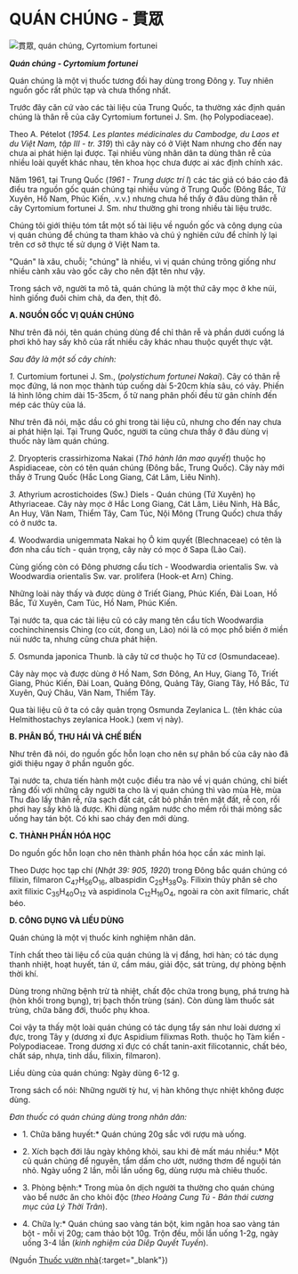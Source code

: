 # QUÁN CHÚNG - 貫眾

![貫眾, quán chúng, Cyrtomium fortunei](/imgs/caythuoc/dtl/quan-chung.jpg)

***Quán chúng - Cyrtomium fortunei***

Quán chúng là một vị thuốc tương đối hay dùng trong Đông y. Tuy nhiên nguồn gốc rất phức tạp và chưa thống nhất.

Trước đây căn cứ vào các tài liệu của Trung Quốc, ta thường xác định quán chúng là thân rễ của cây Cyrtomium fortunei J. Sm. (họ Polypodiaceae).

Theo A. Pételot (*1954\. Les plantes médicinales du Cambodge, du Laos et du Việt Nam, tập III - tr. 319*) thì cây này có ở Việt Nam nhưng cho đến nay chưa ai phát hiện lại được. Tại nhiều vùng nhân dân ta dùng thân rễ của nhiều loài quyết khác nhau, tên khoa học chưa được ai xác định chính xác.

Năm 1961, tại Trung Quốc (*1961 - Trung dược trí I*) các tác giả có báo cáo đã điều tra nguồn gốc quán chúng tại nhiều vùng ở Trung Quốc (Đông Bắc, Tứ Xuyên, Hồ Nam, Phúc Kiến, .v.v.) nhưng chưa hề thấy ở đâu dùng thân rễ cây Cyrtomium fortunei J. Sm. như thường ghi trong nhiều tài liệu trước.

Chúng tôi giới thiệu tóm tắt một số tài liệu về nguồn gốc và công dụng của vị quán chúng để chúng ta tham khảo và chú ý nghiên cứu để chỉnh lý lại trên cơ sở thực tế sử dụng ở Việt Nam ta.

"Quán" là xâu, chuỗi; "chúng" là nhiều, vì vị quán chúng trông giống như nhiều cành xâu vào gốc cây cho nên đặt tên như vậy.

Trong sách vở, người ta mô tả, quán chúng là một thứ cây mọc ở khe núi, hình giống đuôi chim chả, da đen, thịt đỏ.

**A. NGUỒN GỐC VỊ QUÁN CHÚNG**

Như trên đã nói, tên quán chúng dùng để chỉ thân rễ và phần dưới cuống lá phơi khô hay sấy khô của rất nhiều cây khác nhau thuộc quyết thực vật.

*Sau đây là một số cây chính:*

*1.* Curtomium fortunei J. Sm., (*polystichum fortunei Nakai*). Cây có thân rễ mọc đứng, lá non mọc thành túp cuống dài 5-20cm khía sâu, có vảy. Phiến lá hình lông chim dài 15-35cm, ổ tử nang phân phối đều từ gân chính đến mép các thùy của lá.

Như trên đã nói, mặc dầu có ghi trong tài liệu cũ, nhưng cho đến nay chưa ai phát hiện lại. Tại Trung Quốc, người ta cũng chưa thấy ở đâu dùng vị thuốc này làm quán chúng.

*2.* Dryopteris crassirhizoma Nakai (*Thô hành lân mao quyết*) thuộc họ Aspidiaceae, còn có tên quán chúng (Đông bắc, Trung Quốc). Cây này mới thấy ở Trung Quốc (Hắc Long Giang, Cát Lâm, Liêu Ninh).

*3.* Athyrium acrostichoides (Sw.) Diels - Quán chúng (Tứ Xuyên) họ Athyriaceae. Cây này mọc ở Hắc Long Giang, Cát Lâm, Liêu Ninh, Hà Bắc, An Huy, Vân Nam, Thiểm Tây, Cam Túc, Nội Mông (Trung Quốc) chưa thấy có ở nước ta.

*4.* Woodwardia unigemmata Nakai họ Ô kim quyết (Blechnaceae) có tên là đơn nha cẩu tích - quản trọng, cây này có mọc ở Sapa (Lào Cai).

Cùng giống còn có Đông phương cẩu tích - Woodwardia orientalis Sw. và Woodwardia orientalis Sw. var. prolifera (Hook-et Arn) Ching.

Những loài này thấy và được dùng ở Triết Giang, Phúc Kiến, Đài Loan, Hồ Bắc, Tứ Xuyên, Cam Túc, Hồ Nam, Phúc Kiến.

Tại nước ta, qua các tài liệu cũ có cây mang tên cẩu tích Woodwardia cochinchinensis Ching (co cút, đong un, Lào) nói là có mọc phổ biến ở miền núi nước ta, nhưng cũng chưa phát hiện.

*5.* Osmunda japonica Thunb. là cây tử cơ thuộc họ Tử cơ (Osmundaceae).

Cây này mọc và được dùng ở Hồ Nam, Sơn Đông, An Huy, Giang Tô, Triết Giang, Phúc Kiến, Đài Loan, Quảng Đông, Quảng Tây, Giang Tây, Hồ Bắc, Tứ Xuyên, Quý Châu, Vân Nam, Thiểm Tây.

Qua tài liệu cũ ở ta có cây quản trọng Osmunda Zeylanica L. (tên khác của Helmithostachys zeylanica Hook.) (xem vị này).

**B. PHÂN BỐ, THU HÁI VÀ CHẾ BIẾN**

Như trên đã nói, do nguồn gốc hỗn loạn cho nên sự phân bố của cây nào đã giới thiệu ngay ở phần nguồn gốc.

Tại nước ta, chưa tiến hành một cuộc điều tra nào về vị quán chúng, chỉ biết rằng đối với những cây người ta cho là vị quán chúng thì vào mùa Hè, mùa Thu đào lấy thân rễ, rửa sạch đất cát, cắt bỏ phần trên mặt đất, rễ con, rồi phơi hay sấy khô là được. Khi dùng ngâm nước cho mềm rồi thái mỏng sắc uống hay tán bột. Có khi sao cháy đen mới dùng.

**C. THÀNH PHẦN HÓA HỌC**

Do nguồn gốc hỗn loạn cho nên thành phần hóa học cần xác minh lại.

Theo Dược học tạp chí (*Nhật 39: 905, 1920*) trong Đông bắc quán chúng có filixin, filmaron C<sub>47</sub>H<sub>56</sub>O<sub>16</sub>, albaspidin C<sub>25</sub>H<sub>38</sub>O<sub>8</sub>. Filixin thủy phân sẽ cho axit filixic C<sub>35</sub>H<sub>40</sub>O<sub>12</sub> và aspidinola C<sub>12</sub>H<sub>16</sub>O<sub>4</sub>, ngoài ra còn axit filmaric, chất béo.

**D. CÔNG DỤNG VÀ LIỀU DÙNG**

Quán chúng là một vị thuốc kinh nghiệm nhân dân.

Tính chất theo tài liệu cổ của quán chúng là vị đắng, hơi hàn; có tác dụng thanh nhiệt, hoạt huyết, tán ứ, cầm máu, giải độc, sát trùng, dự phòng bệnh thời khí.

Dùng trong những bệnh trừ tà nhiệt, chất độc chứa trong bụng, phá trưng hà (hòn khối trong bụng), trị bạch thốn trùng (sán). Còn dùng làm thuốc sát trùng, chữa băng đới, thuốc phụ khoa.

Coi vậy ta thấy một loài quán chúng có tác dụng tẩy sán như loài dương xỉ đực, trong Tây y (dương xỉ đực Aspidium filixmas Roth. thuộc họ Tàm kiển - Polypodiaceae. Trong dương xỉ đực có chất tanin-axit filicotannic, chất béo, chất sáp, nhựa, tinh dầu, filixin, filmaron).

Liều dùng của quán chúng: Ngày dùng 6-12 g.

Trong sách cổ nói: Những người tỳ hư, vị hàn không thực nhiệt không được dùng.

*Đơn thuốc có quán chúng dùng trong nhân dân:*

* 1\. Chữa băng huyết:* Quán chúng 20g sắc với rượu mà uống.

* 2\. Xích bạch đới lâu ngày không khỏi, sau khi đẻ mất máu nhiều:* Một củ quán chúng để nguyên, tẩm dấm cho ướt, nướng thơm để nguội tán nhỏ. Ngày uống 2 lần, mỗi lần uống 6g, dùng rượu mà chiêu thuốc.

* 3\. Phòng bệnh:* Trong mùa ôn dịch người ta thường cho quán chúng vào bể nước ăn cho khỏi độc (*theo Hoàng Cung Tú - Bản thái cương mục của Lý Thời Trân*).

* 4\. Chữa lỵ:* Quán chúng sao vàng tán bột, kim ngân hoa sao vàng tán bột - mỗi vị 20g; cam thảo bột 10g. Trộn đều, mỗi lần uống 1-2g, ngày uống 3-4 lần (*kinh nghiệm của Diêp Quyết Tuyền*).


(Nguồn [Thuốc vườn nhà](http://thuocvuonnha.com){:target="_blank"})